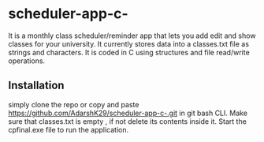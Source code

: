 # scheduler-app-c-

It is a monthly class scheduler/reminder app that lets you add edit and show classes for your university.
It currently stores data into a classes.txt file as strings and characters.
It is coded in C using structures and file read/write operations.


## Installation

simply clone the repo or copy and paste https://github.com/AdarshK29/scheduler-app-c-.git 
in git bash CLI.
Make sure that classes.txt is empty , if not delete its contents inside it.
Start the cpfinal.exe file to run the application.


    

